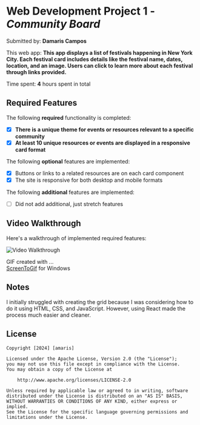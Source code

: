 # Web Development Project 1 - *Community Board*

Submitted by: **Damaris Campos**

This web app: **This app displays a list of festivals happening in New York City. Each festival card includes details like the festival name, dates, location, and an image. Users can click to learn more about each festival through links provided.**

Time spent: **4** hours spent in total

## Required Features

The following **required** functionality is completed:

- [X] **There is a unique theme for events or resources relevant to a specific community**
- [X] **At least 10 unique resources or events are displayed in a responsive card format**

The following **optional** features are implemented:

- [X] Buttons or links to a related resources are on each card component
- [X] The site is responsive for both desktop and mobile formats

The following **additional** features are implemented:

* [ ] Did not add additional, just stretch features

## Video Walkthrough

Here's a walkthrough of implemented required features:

<img src='/src/assets/img/project1.gif' title='Video Walkthrough' width='' alt='Video Walkthrough' />

<!-- Replace this with whatever GIF tool you used! -->
GIF created with ...  
[ScreenToGif](https://www.screentogif.com/) for Windows


## Notes

I initially struggled with creating the grid because I was considering how to do it using HTML, CSS, and JavaScript. However, using React made the process much easier and cleaner.

## License

    Copyright [2024] [amaris]

    Licensed under the Apache License, Version 2.0 (the "License");
    you may not use this file except in compliance with the License.
    You may obtain a copy of the License at

        http://www.apache.org/licenses/LICENSE-2.0

    Unless required by applicable law or agreed to in writing, software
    distributed under the License is distributed on an "AS IS" BASIS,
    WITHOUT WARRANTIES OR CONDITIONS OF ANY KIND, either express or implied.
    See the License for the specific language governing permissions and
    limitations under the License.
